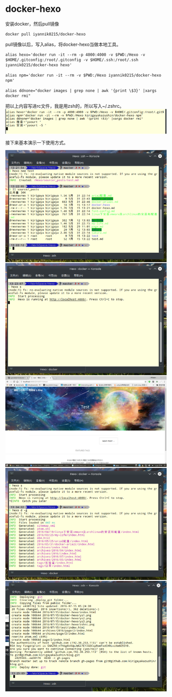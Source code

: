 # docker-hexo
安装docker，然后pull镜像

    docker pull iyannik0215/docker-hexo

pull镜像以后，写入alias，将docker-hexo当做本地工具。

    alias hexo='docker run -it --rm -p 4000:4000 -v $PWD:/Hexo -v $HOME/.gitconfig:/root/.gitconfig -v $HOME/.ssh:/root/.ssh iyannik0215/docker-hexo hexo'

    alias npm='docker run -it --rm -v $PWD:/Hexo iyannik0215/docker-hexo npm'

    alias ddnone="docker images | grep none | awk '{print \$3}' |xargs docker rmi"

把以上内容写进rc文件，我是用zsh的，所以写入~/.zshrc。
![zshrc](docker-hexo/zshrc.png)

接下来基本演示一下使用方式。

![ys1](docker-hexo/ys1.png)
![ys2](docker-hexo/ys2.png)
![ys3](docker-hexo/ys3.png)
![ys4](docker-hexo/ys4.png)
![ys5](docker-hexo/ys5.png)
